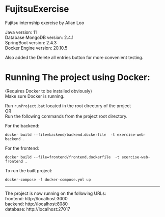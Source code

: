 # FujitsuExercise
Fujitsu internship exercise by Allan Loo

Java version: 11  
Database MongoDB version: 2.4.1  
SpringBoot version: 2.4.3  
Docker Engine version: 20.10.5  

Also added the Delete all entries button for more convenient testing.

# Running The project using Docker:
(Requires Docker to be installed obviously)  
Make sure Docker is running.  

Run ```runProject.bat``` located in the root directory of the project  
OR  
Run the following commands from the project root directory. 

For the backend:  
```
docker build --file=backend/backend.dockerfile  -t exercise-web-backend .  
```
For the frontend:  
```
docker build --file=frontend/frontend.dockerfile  -t exercise-web-frontend .  
```

To run the built project:  
```
docker-compose -f docker-compose.yml up  
```
---

The project is now running on the following URLs:  
frontend: http://localhost:3000  
backend: http://localhost:8080  
database: http://localhost:27017  
